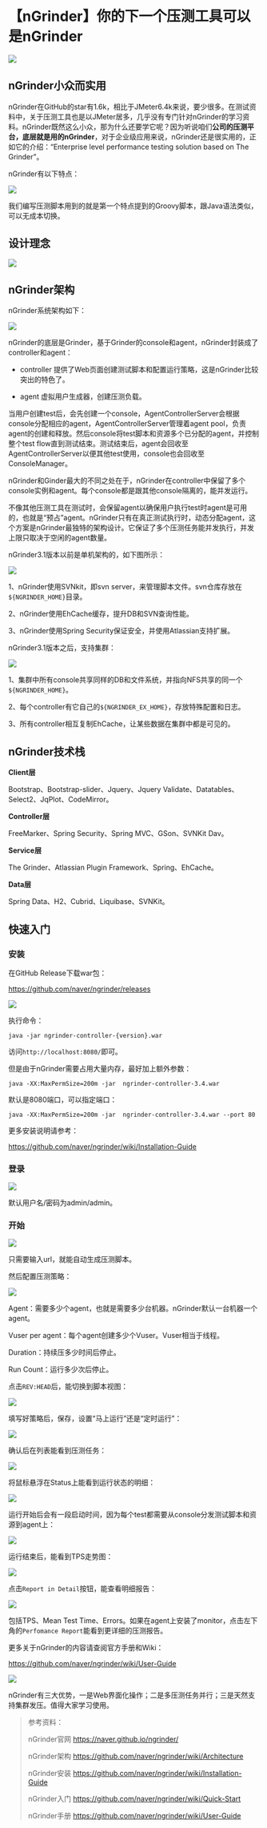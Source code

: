 # 【nGrinder】你的下一个压测工具可以是nGrinder
![](../wanggang.png)

## nGrinder小众而实用

nGrinder在GitHub的star有1.6k，相比于JMeter6.4k来说，要少很多。在测试资料中，关于压测工具也是以JMeter居多，几乎没有专门针对nGrinder的学习资料。nGrinder既然这么小众，那为什么还要学它呢？因为听说咱们**公司的压测平台，底层就是用的nGrinder**，对于企业级应用来说，nGrinder还是很实用的，正如它的介绍：“Enterprise level performance testing solution based on The Grinder”。

nGrinder有以下特点：

![](001001-【nGrinder】你的下一个压测工具可以是nGrinder/2022-08-25-13-03-06-image.png)

我们编写压测脚本用到的就是第一个特点提到的Groovy脚本，跟Java语法类似，可以无成本切换。

## 设计理念

![](001001-【nGrinder】你的下一个压测工具可以是nGrinder/2022-08-25-13-08-11-image.png)

## nGrinder架构

nGrinder系统架构如下：

![](001001-【nGrinder】你的下一个压测工具可以是nGrinder/2022-08-27-07-43-02-image.png)

nGrinder的底层是Grinder，基于Grinder的console和agent，nGrinder封装成了controller和agent：

- controller 提供了Web页面创建测试脚本和配置运行策略，这是nGrinder比较突出的特色了。

- agent 虚拟用户生成器，创建压测负载。

当用户创建test后，会先创建一个console，AgentControllerServer会根据console分配相应的agent，AgentControllerServer管理着agent pool，负责agent的创建和释放。然后console将test脚本和资源多个已分配的agent，并控制整个test flow直到测试结束。测试结束后，agent会回收至AgentControllerServer以便其他test使用，console也会回收至ConsoleManager。

nGrinder和Ginder最大的不同之处在于，nGrinder在controller中保留了多个console实例和agent。每个console都是跟其他console隔离的，能并发运行。

不像其他压测工具在测试时，会保留agent以确保用户执行test时agent是可用的，也就是“预占”agent。nGrinder只有在真正测试执行时，动态分配agent，这个方案是nGrinder最独特的架构设计。它保证了多个压测任务能并发执行，并发上限只取决于空闲的agent数量。

nGrinder3.1版本以前是单机架构的，如下图所示：

![](001001-【nGrinder】你的下一个压测工具可以是nGrinder/2022-08-27-07-43-43-image.png)

1、nGrinder使用SVNkit，即svn server，来管理脚本文件。svn仓库存放在`${NGRINDER_HOME}`目录。

2、nGrinder使用EhCache缓存，提升DB和SVN查询性能。

3、nGrinder使用Spring Security保证安全，并使用Atlassian支持扩展。

nGrinder3.1版本之后，支持集群：

![](001001-【nGrinder】你的下一个压测工具可以是nGrinder/2022-08-27-07-44-10-image.png)

1、集群中所有console共享同样的DB和文件系统，并指向NFS共享的同一个`${NGRINDER_HOME}`。

2、每个controller有它自己的`${NGRINDER_EX_HOME}`，存放特殊配置和日志。

3、所有controller相互复制EhCache，让某些数据在集群中都是可见的。

## nGrinder技术栈

**Client层**

Bootstrap、Bootstrap-slider、Jquery、Jquery Validate、Datatables、Select2、JqPlot、CodeMirror。

**Controller层**

FreeMarker、Spring Security、Spring MVC、GSon、SVNKit Dav。

**Service层**

The Grinder、Atlassian Plugin Framework、Spring、EhCache。

**Data层**

Spring Data、H2、Cubrid、Liquibase、SVNKit。

## 快速入门

### 安装

在GitHub Release下载war包：

https://github.com/naver/ngrinder/releases

![](001001-【nGrinder】你的下一个压测工具可以是nGrinder/2022-08-26-00-19-47-image.png)

执行命令：

```shell
java -jar ngrinder-controller-{version}.war
```

访问`http://localhost:8080/`即可。

但是由于nGrinder需要占用大量内存，最好加上额外参数：

```shell
java -XX:MaxPermSize=200m -jar  ngrinder-controller-3.4.war
```

默认是8080端口，可以指定端口：

```shell
java -XX:MaxPermSize=200m -jar  ngrinder-controller-3.4.war --port 80
```

更多安装说明请参考：

https://github.com/naver/ngrinder/wiki/Installation-Guide

### 登录

![](001001-【nGrinder】你的下一个压测工具可以是nGrinder/2022-08-27-07-45-00-image.png)

默认用户名/密码为admin/admin。

### 开始

![](001001-【nGrinder】你的下一个压测工具可以是nGrinder/2022-08-27-07-45-19-image.png)

只需要输入url，就能自动生成压测脚本。

然后配置压测策略：

![](001001-【nGrinder】你的下一个压测工具可以是nGrinder/2022-08-27-07-45-37-image.png)

Agent：需要多少个agent，也就是需要多少台机器。nGrinder默认一台机器一个agent。

Vuser per agent：每个agent创建多少个Vuser。Vuser相当于线程。

Duration：持续压多少时间后停止。

Run Count：运行多少次后停止。

点击`REV:HEAD`后，能切换到脚本视图：

![](001001-【nGrinder】你的下一个压测工具可以是nGrinder/2022-08-27-07-45-51-image.png)

填写好策略后，保存，设置“马上运行”还是“定时运行”：

![](001001-【nGrinder】你的下一个压测工具可以是nGrinder/2022-08-27-07-46-02-image.png)

确认后在列表能看到压测任务：

![](001001-【nGrinder】你的下一个压测工具可以是nGrinder/2022-08-27-07-46-18-image.png)

将鼠标悬浮在Status上能看到运行状态的明细：

![](001001-【nGrinder】你的下一个压测工具可以是nGrinder/2022-08-27-07-46-41-image.png)

运行开始后会有一段启动时间，因为每个test都需要从console分发测试脚本和资源到agent上：

![](001001-【nGrinder】你的下一个压测工具可以是nGrinder/2022-08-27-07-47-16-image.png)

运行结束后，能看到TPS走势图：

![](001001-【nGrinder】你的下一个压测工具可以是nGrinder/2022-08-27-07-47-31-image.png)

点击`Report in Detail`按钮，能查看明细报告：

![](001001-【nGrinder】你的下一个压测工具可以是nGrinder/2022-08-27-07-47-46-image.png)

包括TPS、Mean Test Time、Errors。如果在agent上安装了monitor，点击左下角的`Perfomance Report`能看到更详细的压测报告。

更多关于nGrinder的内容请查阅官方手册和Wiki：

https://github.com/naver/ngrinder/wiki/User-Guide

![](001001-【nGrinder】你的下一个压测工具可以是nGrinder/2022-08-26-11-03-15-image.png)

nGrinder有三大优势，一是Web界面化操作；二是多压测任务并行；三是天然支持集群发压。值得大家学习使用。

> 参考资料：
> 
> nGrinder官网 https://naver.github.io/ngrinder/
> 
> nGrinder架构 https://github.com/naver/ngrinder/wiki/Architecture
> 
> nGrinder安装 https://github.com/naver/ngrinder/wiki/Installation-Guide
> 
> nGrinder入门 https://github.com/naver/ngrinder/wiki/Quick-Start
> 
> nGrinder手册 https://github.com/naver/ngrinder/wiki/User-Guide